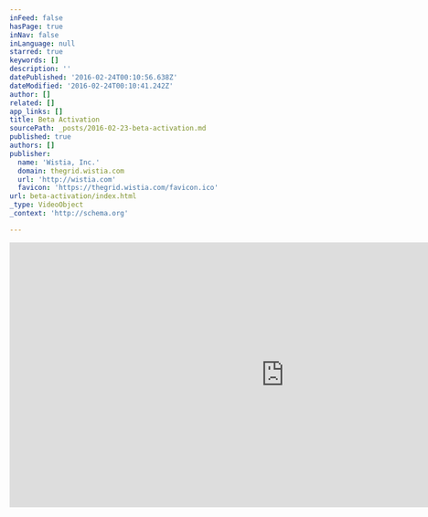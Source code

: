 ```yaml
---
inFeed: false
hasPage: true
inNav: false
inLanguage: null
starred: true
keywords: []
description: ''
datePublished: '2016-02-24T00:10:56.638Z'
dateModified: '2016-02-24T00:10:41.242Z'
author: []
related: []
app_links: []
title: Beta Activation
sourcePath: _posts/2016-02-23-beta-activation.md
published: true
authors: []
publisher:
  name: 'Wistia, Inc.'
  domain: thegrid.wistia.com
  url: 'http://wistia.com'
  favicon: 'https://thegrid.wistia.com/favicon.ico'
url: beta-activation/index.html
_type: VideoObject
_context: 'http://schema.org'

---
```

<iframe src="https://cdn.embedly.com/widgets/media.html?src=https%3A%2F%2Ffast.wistia.net%2Fembed%2Fiframe%2F66n2r9at4t%3Ftwitter%3Dtrue&amp;src_secure=1&amp;url=https%3A%2F%2Fthegrid.wistia.com%2Fmedias%2F66n2r9at4t&amp;image=https%3A%2F%2Fembed-ssl.wistia.com%2Fdeliveries%2F4a507aac63a37f7302f7f8324db102ad54a6760b.jpg%3Fimage_crop_resized%3D960x464&amp;key=b7d04c9b404c499eba89ee7072e1c4f7&amp;type=text%2Fhtml&amp;schema=wistia" width="960" height="464" scrolling="no" frameborder="0" allowfullscreen="allowfullscreen" style=""></iframe>